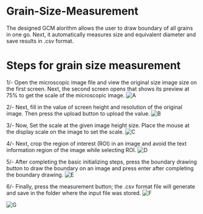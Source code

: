 # Grain-Size-Measurement
The designed GCM alorithm allows the user to draw boundary of all grains in one go. Next, it automatically measures size and equivalent diameter and save results in .csv format.


# Steps for grain size measurement

1/- Open the microscopic image file and view the original size image size on the first screen. Next, the second screen opens that shows its preview at 75% to get the scale of the microscopic image.
![A](https://user-images.githubusercontent.com/48371118/139641969-670be76e-8c19-4e08-b7c5-ad2e9bd55d83.png)

2/- Next, fill in the value of screen height and resolution of the original image. Then press the upload button to upload the value.
![B](https://user-images.githubusercontent.com/48371118/139641987-46d6f857-8930-4d3a-a948-0d65fdbd28e8.png)

3/- Now, Set the scale at the given image height size. Place the mouse at the display scale on the image to set the scale. 
![C](https://user-images.githubusercontent.com/48371118/139641998-ef251d6d-6709-4c00-9e01-478972be6d67.png)

4/-  Next, crop the region of interest (ROI) in an image and avoid the text information region of the image while selecting ROI.
![D](https://user-images.githubusercontent.com/48371118/139642043-6551b02b-3ca4-4119-a6a5-4e83913dec44.png)

5/- After completing the basic initializing steps, press the boundary drawing button to draw the boundary on an image and press enter after completing the boundary drawing.
![E](https://user-images.githubusercontent.com/48371118/139642070-61f34d83-396a-4771-8489-b7dd198b4f06.png)

6/-  Finally, press the measurement button; the .csv format file will generate and save in the folder where the input file was stored.
![F](https://user-images.githubusercontent.com/48371118/139642081-b5e4a765-939d-4194-b678-2955d464d7fd.png)

![G](https://user-images.githubusercontent.com/48371118/139642089-90be56a4-b444-4385-bdaa-3e605527d780.png)
